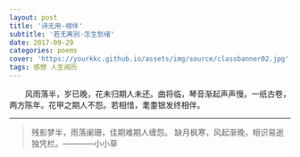 ```yaml
---
layout: post
title: '诗无用-相伴'
subtitle: '若无离别-怎生愁绪'
date: 2017-09-29
categories: poems
cover: 'https://yourkkc.github.io/assets/img/source/classbanner02.jpg'
tags: 感想 人生阅历
---
```





&emsp;&emsp;风雨落半，岁已晚，花未归期人未还。曲将临，琴音渐起声声慢。一纸古卷，两方陈年。花甲之期人不怨。若相惜，耄耋银发终相伴。








---
> 残影梦半，雨落阑珊，佳期难期人缠怨。
> 缺月枫寒，风起渐晚，相识易逝独凭栏。————小小草
